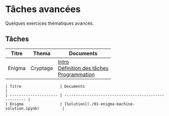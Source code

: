 # Tâches avancées

Quelques exercices thématiques avancés.
## Tâches

| Titre                 | Thema                | Documents |
| --------------------- | -------------------- | --------- |
| Enigma                | Cryptage             | [Intro](./01-enigma-intro)</br>[Définition des tâches](./01-enigma-lab)</br>[Programmation](./01-enigma-machine) |

```{dropdown} **Solutions** (Seulement pour les tricheurs)
| Titre                 | Documents                                             |
| --------------------- | ----------------------------------------------------- |
| Enigma                | [Solution](./01-enigma-machine-solution.ipynb)          |
```